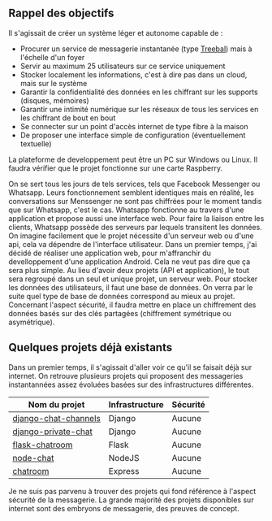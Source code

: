 ## Rappel des objectifs

Il s'agissait de créer un système léger et autonome capable de :
- Procurer un service de messagerie instantanée (type [Treebal](https://www.treebal.green/)) mais à l'échelle d'un foyer
- Servir au maximum 25 utilisateurs sur ce service uniquement
- Stocker localement les informations, c'est à dire pas dans un cloud, mais sur le système
- Garantir la confidentialité des données en les chiffrant sur les supports (disques, mémoires)
- Garantir une intimité numérique sur les réseaux de tous les services en les chiffrant de bout en bout
- Se connecter sur un point d'accès internet de type fibre à la maison
- De proposer une interface simple de configuration (éventuellement textuelle)

La plateforme de developpement peut être un PC sur Windows ou Linux. Il faudra vérifier que le projet fonctionne sur une carte Raspberry.

On se sert tous les jours de tels services, tels que Facebook Messenger ou Whatsapp. Leurs fonctionnement semblent identiques mais en réalité, les conversations sur Menssenger ne sont pas chiffrées pour le moment tandis que sur Whatsapp, c'est le cas. Whatsapp fonctionne au travers d'une application et propose aussi une interface web. Pour faire la liaison entre les clients, Whatsapp possède des serveurs par lequels transitent les données.  
On imagine facilement que le projet nécessite d'un serveur web ou d'une api, cela va dépendre de l'interface utilisateur. Dans un premier temps, j'ai décidé de réaliser une application web, pour m'affranchir du develloppement d'une application Android. Cela ne veut pas dire que ça sera plus simple. Au lieu d'avoir deux projets (API et application), le tout sera regroupé dans un seul et unique projet, un serveur web. Pour stocker les données des utilisateurs, il faut une base de données. On verra par le suite quel type de base de données correspond au mieux au projet. Concernant l'aspect sécurité, il faudra mettre en place un chiffrement des données basés sur des clés partagées (chiffrement symétrique ou asymétrique). 

## Quelques projets déjà existants

Dans un premier temps, il s'agissait d'aller voir ce qu'il se faisait déjà sur internet. On retrouve plusieurs projets qui proposent des messageries instantannées assez évoluées basées sur des infrastructures différentes.

| Nom du projet | Infrastructure | Sécurité | 
|---------------|----------------|----------|
| [django-chat-channels](https://github.com/narrowfail/django-channels-chat)  | Django | Aucune | 
| [django-private-chat](https://github.com/Bearle/django_private_chat2) | Django  | Aucune  | 
| [flask-chatroom](https://github.com/ppd0705/flask_chatroom)  | Flask  | Aucune  | 
| [node-chat](https://github.com/igorantun/node-chat)  | NodeJS  | Aucune  | 
| [chatroom](https://github.com/systenics/ChatRoom)  | Express  | Aucune  | 

Je ne suis pas parvenu à trouver des projets qui fond référence à l'aspect sécurité de la messagerie. La grande majorité des projets disponibles sur internet sont des embryons de messagerie, des preuves de concept.